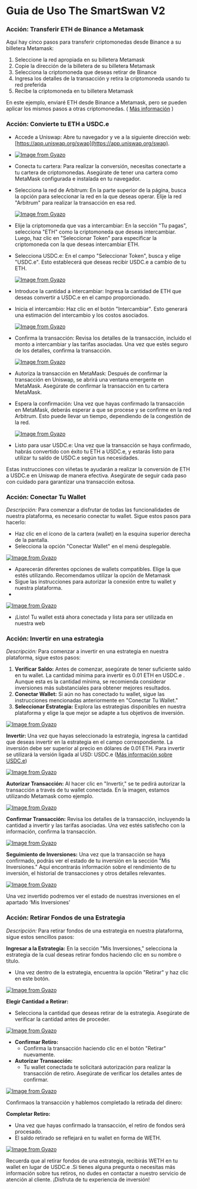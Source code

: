 # Guia de Uso The SmartSwan V2

### **Acción: Transferir ETH de Binance a Metamask**

Aquí hay cinco pasos para transferir criptomonedas desde Binance a su billetera Metamask:

1. Seleccione la red apropiada en su billetera Metamask
2. Copie la dirección de la billetera de su billetera Metamask
3. Selecciona la criptomoneda que deseas retirar de Binance
4. Ingresa los detalles de la transacción y retira la criptomoneda usando tu red preferida
5. Recibe la criptomoneda en tu billetera Metamask

En este ejemplo, enviaré ETH desde Binance a Metamask, pero se pueden aplicar los mismos pasos a otras criptomonedas. ( [Más información](https://www.binance.com/es/feed/post/76476) )

### **Acción: Convierte tu ETH a USDC.e**

- Accede a Uniswap: Abre tu navegador y ve a la siguiente dirección web: [https://app.uniswap.org/swap](https://app.uniswap.org/swap).
- 
  [![Image from Gyazo](https://i.gyazo.com/79210958696a27d8d8e78e309a26c97a.png)](https://gyazo.com/79210958696a27d8d8e78e309a26c97a)
  
- Conecta tu cartera: Para realizar la conversión, necesitas conectarte a tu cartera de criptomonedas. Asegúrate de tener una cartera como MetaMask configurada e instalada en tu navegador.
- Selecciona la red de Arbitrum: En la parte superior de la página, busca la opción para seleccionar la red en la que deseas operar. Elije la red "Arbitrum" para realizar la transacción en esa red.

  [![Image from Gyazo](https://i.gyazo.com/a62ecda1889cd7c69d545b117265b5b8.png)](https://gyazo.com/a62ecda1889cd7c69d545b117265b5b8)
  
- Elije la criptomoneda que vas a intercambiar: En la sección "Tu pagas", selecciona "ETH" como la criptomoneda que deseas intercambiar. Luego, haz clic en "Seleccionar Token" para especificar la criptomoneda con la que deseas intercambiar ETH.
- Selecciona USDC.e: En el campo "Seleccionar Token", busca y elige "USDC.e". Esto establecerá que deseas recibir USDC.e a cambio de tu ETH.

  [![Image from Gyazo](https://i.gyazo.com/23e2bc1af45e626ee2a748eb4ff0545c.png)](https://gyazo.com/23e2bc1af45e626ee2a748eb4ff0545c)
  
- Introduce la cantidad a intercambiar: Ingresa la cantidad de ETH que deseas convertir a USDC.e en el campo proporcionado.
- Inicia el intercambio: Haz clic en el botón "Intercambiar". Esto generará una estimación del intercambio y los costos asociados.

  [![Image from Gyazo](https://i.gyazo.com/f0d2e8c063fb855d4e5f3fabddbce678.png)](https://gyazo.com/f0d2e8c063fb855d4e5f3fabddbce678)
  
- Confirma la transacción: Revisa los detalles de la transacción, incluido el monto a intercambiar y las tarifas asociadas. Una vez que estés seguro de los detalles, confirma la transacción.

  [![Image from Gyazo](https://i.gyazo.com/b8664428b4d07423cfa26db00b3255f3.png)](https://gyazo.com/b8664428b4d07423cfa26db00b3255f3)
  
- Autoriza la transacción en MetaMask: Después de confirmar la transacción en Uniswap, se abrirá una ventana emergente en MetaMask. Asegúrate de confirmar la transacción en tu cartera MetaMask.
- Espera la confirmación: Una vez que hayas confirmado la transacción en MetaMask, deberás esperar a que se procese y se confirme en la red Arbitrum. Esto puede llevar un tiempo, dependiendo de la congestión de la red.

  [![Image from Gyazo](https://i.gyazo.com/b13afd1b2c39d158f7a73302f332faef.png)](https://gyazo.com/b13afd1b2c39d158f7a73302f332faef)
  
- Listo para usar USDC.e: Una vez que la transacción se haya confirmado, habrás convertido con éxito tu ETH a USDC.e, y estarás listo para utilizar tu saldo de USDC.e según tus necesidades.

Estas instrucciones con viñetas te ayudarán a realizar la conversión de ETH a USDC.e en Uniswap de manera efectiva. Asegúrate de seguir cada paso con cuidado para garantizar una transacción exitosa.

### **Acción: Conectar Tu Wallet**

*Descripción:* Para comenzar a disfrutar de todas las funcionalidades de nuestra plataforma, es necesario conectar tu wallet. Sigue estos pasos para hacerlo:

- Haz clic en el ícono de la cartera (wallet) en la esquina superior derecha de la pantalla.
- Selecciona la opción "Conectar Wallet" en el menú desplegable.

[![Image from Gyazo](https://i.gyazo.com/5a23d8460599d7196c57bb9286f99906.png)](https://gyazo.com/5a23d8460599d7196c57bb9286f99906)

- Aparecerán diferentes opciones de wallets compatibles. Elige la que estés utilizando. Recomendamos utilizar la opción de Metamask
- Sigue las instrucciones para autorizar la conexión entre tu wallet y nuestra plataforma.
- 

[![Image from Gyazo](https://i.gyazo.com/d41c0a6b437a3f7d43c447a06723b70e.png)](https://gyazo.com/d41c0a6b437a3f7d43c447a06723b70e)

- ¡Listo! Tu wallet está ahora conectada y lista para ser utilizada en nuestra web

### **Acción: Invertir en una estrategia**

*Descripción:* Para comenzar a invertir en una estrategia en nuestra plataforma, sigue estos pasos:

1. **Verificar Saldo:** Antes de comenzar, asegúrate de tener suficiente saldo en tu wallet. La cantidad mínima para invertir es 0.01 ETH en USDC.e . Aunque esta es la cantidad mínima, se recomienda considerar inversiones más substanciales para obtener mejores resultados.
2. **Conectar Wallet:** Si aún no has conectado tu wallet, sigue las instrucciones mencionadas anteriormente en "Conectar Tu Wallet."
3. **Seleccionar Estrategia:** Explora las estrategias disponibles en nuestra plataforma y elige la que mejor se adapte a tus objetivos de inversión.

[![Image from Gyazo](https://i.gyazo.com/bf1044e125cab107253fbeda923e7cfc.png)](https://gyazo.com/bf1044e125cab107253fbeda923e7cfc)

**Invertir:** Una vez que hayas seleccionado la estrategia, ingresa la cantidad que deseas invertir en la estrategia en el campo correspondiente. La inversión debe ser superior al precio en dólares de 0.01 ETH. Para invertir se utilizará la versión ligada al USD: USDC.e ([Más información sobre USDC.e](https://investorsupport.securitize.io/hc/en-us/articles/7246257432599-USDC-e-vs-USDC-others#:~:text=the%20Avalanche%20Bridge.-,USDC.,to%20fiat%20currency%20with%20USDC.))

[![Image from Gyazo](https://i.gyazo.com/a491e739c22376ddee7f7b5be8976061.png)](https://gyazo.com/a491e739c22376ddee7f7b5be8976061)

**Autorizar Transacción:** Al hacer clic en "Invertir," se te pedirá autorizar la transacción a través de tu wallet conectada. En la imagen, estamos utilizando Metamask como ejemplo.

[![Image from Gyazo](https://i.gyazo.com/c36e58051698bfbe5ca83efe1c1c455d.png)](https://gyazo.com/c36e58051698bfbe5ca83efe1c1c455d)

**Confirmar Transacción:** Revisa los detalles de la transacción, incluyendo la cantidad a invertir y las tarifas asociadas. Una vez estés satisfecho con la información, confirma la transacción.

[![Image from Gyazo](https://i.gyazo.com/ed11c22c8f347964ce2bdfdf57bb6707.png)](https://gyazo.com/ed11c22c8f347964ce2bdfdf57bb6707)

**Seguimiento de Inversiones:** Una vez que la transacción se haya confirmado, podrás ver el estado de tu inversión en la sección "Mis Inversiones." Aquí encontrarás información sobre el rendimiento de tu inversión, el historial de transacciones y otros detalles relevantes.

[![Image from Gyazo](https://i.gyazo.com/2596018eb9a45796c0d57bfd1c62667e.png)](https://gyazo.com/2596018eb9a45796c0d57bfd1c62667e)

Una vez invertido podremos ver el estado de nuestras inversiones en el apartado ‘Mis Inversiones’

### **Acción: Retirar Fondos de una Estrategia**

*Descripción:* Para retirar fondos de una estrategia en nuestra plataforma, sigue estos sencillos pasos:

**Ingresar a la Estrategia:** En la sección "Mis Inversiones," selecciona la estrategia de la cual deseas retirar fondos haciendo clic en su nombre o título.

- Una vez dentro de la estrategia, encuentra la opción "Retirar" y haz clic en este botón.

[![Image from Gyazo](https://i.gyazo.com/4c2e9d8ee6cc1afc7b4d5e2cba57d5fb.png)](https://gyazo.com/4c2e9d8ee6cc1afc7b4d5e2cba57d5fb)

**Elegir Cantidad a Retirar:**

- Selecciona la cantidad que deseas retirar de la estrategia. Asegúrate de verificar la cantidad antes de proceder.

[![Image from Gyazo](https://i.gyazo.com/190b4ca7d4d9e1bfdf9df005e78f9f3b.png)](https://gyazo.com/190b4ca7d4d9e1bfdf9df005e78f9f3b)

- **Confirmar Retiro:**
    - Confirma la transacción haciendo clic en el botón "Retirar" nuevamente.
- **Autorizar Transacción:**
    - Tu wallet conectada te solicitará autorización para realizar la transacción de retiro. Asegúrate de verificar los detalles antes de confirmar.
    
[![Image from Gyazo](https://i.gyazo.com/da20585dcfd994e316bb6775b854518c.png)](https://gyazo.com/da20585dcfd994e316bb6775b854518c)
    

Confirmaos la transacción y hablemos completado la retirada del dinero: 

**Completar Retiro:**

- Una vez que hayas confirmado la transacción, el retiro de fondos será procesado.
- El saldo retirado se reflejará en tu wallet en forma de WETH.

[![Image from Gyazo](https://i.gyazo.com/671c7ebf13f0462da087b56d8fb354e7.png)](https://gyazo.com/671c7ebf13f0462da087b56d8fb354e7)

Recuerda que al retirar fondos de una estrategia, recibirás WETH en tu wallet en lugar de USDC.e .Si tienes alguna pregunta o necesitas más información sobre tus retiros, no dudes en contactar a nuestro servicio de atención al cliente. ¡Disfruta de tu experiencia de inversión!
